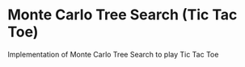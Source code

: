 # Monte Carlo Tree Search (Tic Tac Toe)
 Implementation of Monte Carlo Tree Search to play Tic Tac Toe
